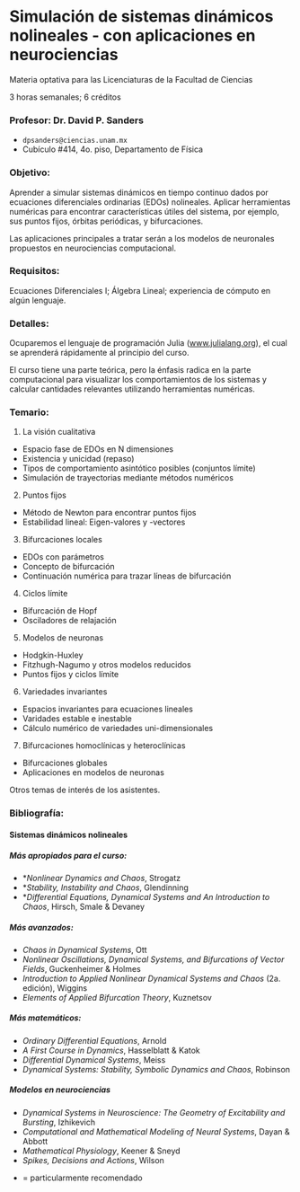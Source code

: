 # Simulación de sistemas dinámicos nolineales - con aplicaciones en neurociencias

Materia optativa para las Licenciaturas de la Facultad de Ciencias

3 horas semanales; 6 créditos


### Profesor: Dr. David P. Sanders
- `dpsanders@ciencias.unam.mx`
- Cubículo #414, 4o. piso, Departamento de Física



### Objetivo:
Aprender a simular sistemas dinámicos en tiempo continuo dados por ecuaciones diferenciales ordinarias (EDOs) nolineales. Aplicar herramientas numéricas para encontrar características útiles del sistema, por ejemplo, sus puntos fijos, órbitas periódicas, y bifurcaciones.

Las aplicaciones principales a tratar serán a los modelos de neuronales propuestos en neurociencias computacional.

### Requisitos:
Ecuaciones Diferenciales I; Álgebra Lineal; experiencia de cómputo en algún lenguaje.

### Detalles:
Ocuparemos el lenguaje de programación Julia (www.julialang.org), el cual se aprenderá rápidamente al principio del curso.

El curso tiene una parte teórica, pero la énfasis radica en la parte computacional para visualizar los comportamientos de los sistemas y calcular cantidades relevantes utilizando herramientas numéricas.


### Temario:

1. La visión cualitativa
- Espacio fase de EDOs en N dimensiones
- Existencia y unicidad (repaso)
- Tipos de comportamiento asintótico posibles (conjuntos límite)
- Simulación de trayectorias mediante métodos numéricos

2. Puntos fijos
- Método de Newton para encontrar puntos fijos
- Estabilidad lineal: Eigen-valores y -vectores

3. Bifurcaciones locales
- EDOs con parámetros
- Concepto de bifurcación
- Continuación numérica para trazar líneas de bifurcación

4. Ciclos límite
- Bifurcación de Hopf
- Osciladores de relajación

5. Modelos de neuronas
- Hodgkin-Huxley
- Fitzhugh-Nagumo y otros modelos reducidos
- Puntos fijos y ciclos límite

6. Variedades invariantes
- Espacios invariantes para ecuaciones lineales
- Varidades estable e inestable
- Cálculo numérico de variedades uni-dimensionales

7. Bifurcaciones homoclínicas y heteroclínicas
- Bifurcaciones globales
- Aplicaciones en modelos de neuronas

Otros temas de interés de los asistentes.


### Bibliografía:

#### Sistemas dinámicos nolineales

##### Más apropiados para el curso:

- **Nonlinear Dynamics and Chaos*, Strogatz
- **Stability, Instability and Chaos*, Glendinning
- **Differential Equations, Dynamical Systems and An Introduction to Chaos*, Hirsch, Smale & Devaney

##### Más avanzados:
- *Chaos in Dynamical Systems*, Ott
- *Nonlinear Oscillations, Dynamical Systems, and Bifurcations of Vector Fields*, Guckenheimer & Holmes
- *Introduction to Applied Nonlinear Dynamical Systems and Chaos* (2a. edición), Wiggins
- *Elements of Applied Bifurcation Theory*, Kuznetsov

##### Más matemáticos:
- *Ordinary Differential Equations*, Arnold
- *A First Course in Dynamics*, Hasselblatt & Katok
- *Differential Dynamical Systems*, Meiss
- *Dynamical Systems: Stability, Symbolic Dynamics and Chaos*, Robinson

##### Modelos en neurociencias
- *Dynamical Systems in Neuroscience: The Geometry of Excitability and Bursting*, Izhikevich
- *Computational and Mathematical Modeling of Neural Systems*, Dayan & Abbott
- *Mathematical Physiology*, Keener & Sneyd
- *Spikes, Decisions and Actions*, Wilson


* = particularmente recomendado
